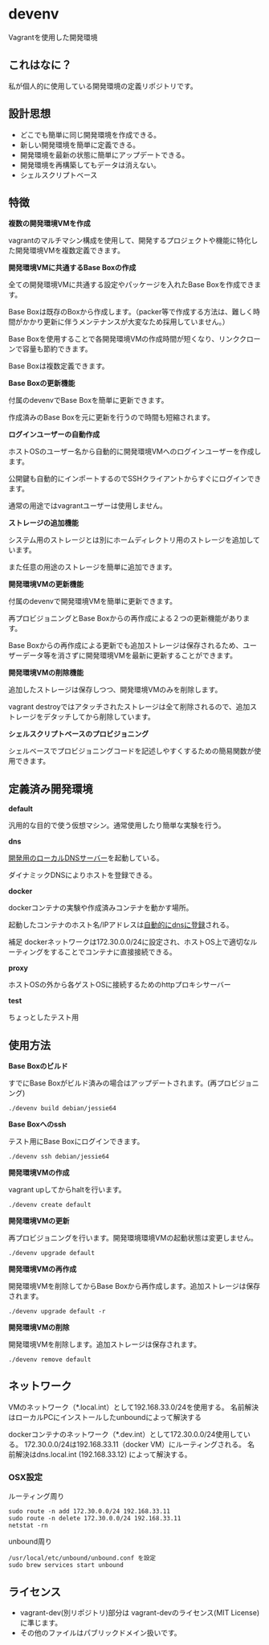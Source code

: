 # devenv

Vagrantを使用した開発環境

## これはなに？

私が個人的に使用している開発環境の定義リポジトリです。

## 設計思想

* どこでも簡単に同じ開発環境を作成できる。
* 新しい開発環境を簡単に定義できる。
* 開発環境を最新の状態に簡単にアップデートできる。
* 開発環境を再構築してもデータは消えない。
* シェルスクリプトベース

## 特徴

**複数の開発環境VMを作成**

vagrantのマルチマシン構成を使用して、開発するプロジェクトや機能に特化した開発環境VMを複数定義できます。

**開発環境VMに共通するBase Boxの作成**

全ての開発環境VMに共通する設定やパッケージを入れたBase Boxを作成できます。

Base Boxは既存のBoxから作成します。（packer等で作成する方法は、難しく時間がかかり更新に伴うメンテナンスが大変なため採用していません。）

Base Boxを使用することで各開発環境VMの作成時間が短くなり、リンククローンで容量も節約できます。

Base Boxは複数定義できます。

**Base Boxの更新機能**

付属のdevenvでBase Boxを簡単に更新できます。

作成済みのBase Boxを元に更新を行うので時間も短縮されます。

**ログインユーザーの自動作成**

ホストOSのユーザー名から自動的に開発環境VMへのログインユーザーを作成します。

公開鍵も自動的にインポートするのでSSHクライアントからすぐにログインできます。

通常の用途ではvagrantユーザーは使用しません。

**ストレージの追加機能**

システム用のストレージとは別にホームディレクトリ用のストレージを追加しています。

また任意の用途のストレージを簡単に追加できます。

**開発環境VMの更新機能**

付属のdevenvで開発環境VMを簡単に更新できます。

再プロビジョニングとBase Boxからの再作成による２つの更新機能があります。

Base Boxからの再作成による更新でも追加ストレージは保存されるため、ユーザーデータ等を消さずに開発環境VMを最新に更新することができます。

**開発環境VMの削除機能**

追加したストレージは保存しつつ、開発環境VMのみを削除します。

vagrant destroyではアタッチされたストレージは全て削除されるので、追加ストレージをデタッチしてから削除しています。

**シェルスクリプトベースのプロビジョニング**

シェルベースでプロビジョニングコードを記述しやすくするための簡易関数が使用できます。

## 定義済み開発環境

**default**

汎用的な目的で使う仮想マシン。通常使用したり簡単な実験を行う。

**dns**

[開発用のローカルDNSサーバー](https://github.com/ko1nksm/devdns)を起動している。

ダイナミックDNSによりホストを登録できる。

**docker**

dockerコンテナの実験や作成済みコンテナを動かす場所。

起動したコンテナのホスト名/IPアドレスは[自動的にdnsに登録](https://github.com/ko1nksm/docker-nsupdate-plugin)される。

補足 dockerネットワークは172.30.0.0/24に設定され、ホストOS上で適切なルーティングをすることでコンテナに直接接続できる。

**proxy**

ホストOSの外から各ゲストOSに接続するためのhttpプロキシサーバー

**test**

ちょっとしたテスト用

## 使用方法

**Base Boxのビルド**

すでにBase Boxがビルド済みの場合はアップデートされます。(再プロビジョニング)

```
./devenv build debian/jessie64
```

**Base Boxへのssh**

テスト用にBase Boxにログインできます。

```
./devenv ssh debian/jessie64
```

**開発環境VMの作成**

vagrant upしてからhaltを行います。

```
./devenv create default
```

**開発環境VMの更新**

再プロビジョニングを行います。開発環境環境VMの起動状態は変更しません。

```
./devenv upgrade default
```

**開発環境VMの再作成**

開発環境VMを削除してからBase Boxから再作成します。追加ストレージは保存されます。

```
./devenv upgrade default -r
```

**開発環境VMの削除**

開発環境VMを削除します。追加ストレージは保存されます。

```
./devenv remove default
```

## ネットワーク

VMのネットワーク（\*.local.int）として192.168.33.0/24を使用する。
名前解決はローカルPCにインストールしたunboundによって解決する

dockerコンテナのネットワーク（\*.dev.int）として172.30.0.0/24使用している。
172.30.0.0/24は192.168.33.11（docker VM）にルーティングされる。
名前解決はdns.local.int (192.168.33.12) によって解決する。

### OSX設定

ルーティング周り

```
sudo route -n add 172.30.0.0/24 192.168.33.11
sudo route -n delete 172.30.0.0/24 192.168.33.11
netstat -rn
```

unbound周り

```
/usr/local/etc/unbound/unbound.conf を設定
sudo brew services start unbound
```

## ライセンス

* vagrant-dev(別リポジトリ)部分は vagrant-devのライセンス(MIT License)に準じます。
* その他のファイルはパブリックドメイン扱いです。
